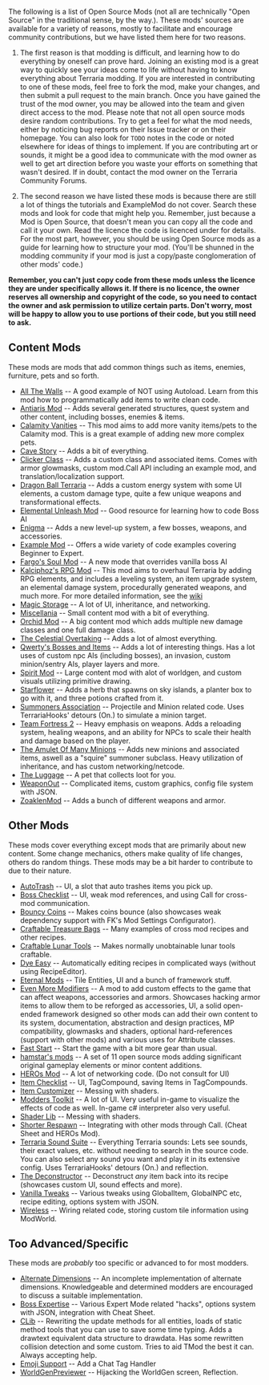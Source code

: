The following is a list of Open Source Mods (not all are technically "Open Source" in the traditional sense, by the way.). These mods' sources are available for a variety of reasons, mostly to facilitate and encourage community contributions, but we have listed them here for two reasons. 

1. The first reason is that modding is difficult, and learning how to do everything by oneself can prove hard. Joining an existing mod is a great way to quickly see your ideas come to life without having to know everything about Terraria modding. If you are interested in contributing to one of these mods, feel free to fork the mod, make your changes, and then submit a pull request to the main branch. Once you have gained the trust of the mod owner, you may be allowed into the team and given direct access to the mod. Please note that not all open source mods desire random contributions. Try to get a feel for what the mod needs, either by noticing bug reports on their Issue tracker or on their homepage. You can also look for `TODO` notes in the code or noted elsewhere for ideas of things to implement. If you are contributing art or sounds, it might be a good idea to communicate with the mod owner as well to get art direction before you waste your efforts on something that wasn't desired. If in doubt, contact the mod owner on the Terraria Community Forums.

2. The second reason we have listed these mods is because there are still a lot of things the tutorials and ExampleMod do not cover. Search these mods and look for code that might help you. Remember, just because a Mod is Open Source, that doesn't mean you can copy all the code and call it your own. Read the licence the code is licenced under for details. For the most part, however, you should be using Open Source mods as a guide for learning how to structure your mod. (You'll be shunned in the modding community if your mod is just a copy/paste conglomeration of other mods' code.)

**Remember, you can't just copy code from these mods unless the licence they are under specifically allows it. If there is no licence, the owner reserves all ownership and copyright of the code, so you need to contact the owner and ask permission to utilize certain parts. Don't worry, most will be happy to allow you to use portions of their code, but you still need to ask.**

## Content Mods
These mods are mods that add common things such as items, enemies, furniture, pets and so forth.
* [All The Walls](https://github.com/JavidPack/AllTheWalls) -- A good example of NOT using Autoload. Learn from this mod how to programmatically add items to write clean code.
* [Antiaris Mod](https://github.com/zadum4ivii/Antiaris) -- Adds several generated structures, quest system and other content, including bosses, enemies & items.
* [Calamity Vanities](https://github.com/PotatoPersonThing/CalValEX) -- This mod aims to add more vanity items/pets to the Calamity mod. This is a great example of adding new more complex pets.
* [Cave Story](https://github.com/JavidPack/CaveStory) -- Adds a bit of everything.
* [Clicker Class](https://github.com/SamsonAllen13/ClickerClass) -- Adds a custom class and associated items. Comes with armor glowmasks, custom mod.Call API including an example mod, and translation/localization support.
* [Dragon Ball Terraria](https://github.com/NuovaPrime/DBZMOD) -- Adds a custom energy system with some UI elements, a custom damage type, quite a few unique weapons and transformational effects.
* [Elemental Unleash Mod](https://github.com/blushiemagic/ElementalUnleash) -- Good resource for learning how to code Boss AI
* [Enigma](https://github.com/Laugic/Laugicality) -- Adds a new level-up system, a few bosses, weapons, and accessories. 
* [Example Mod](https://github.com/tModLoader/tModLoader/tree/master/ExampleMod) -- Offers a wide variety of code examples covering Beginner to Expert.
* [Fargo's Soul Mod](https://github.com/Fargowilta/FargowiltasSouls) -- A new mode that overrides vanilla boss AI
* [Kalciphoz's RPG Mod](https://github.com/Kalciphoz/kRPG) -- This mod aims to overhaul Terraria by adding RPG elements, and includes a leveling system, an item upgrade system, an elemental damage system, procedurally generated weapons, and much more. For more detailed information, see the [wiki](http://krpgmod.wikidot.com/)
* [Magic Storage](https://github.com/blushiemagic/MagicStorage) -- A lot of UI, inheritance, and networking.
* [Miscellania](https://github.com/goldenapple3/Miscellania) -- Small content mod with a bit of everything.
* [Orchid Mod](https://github.com/pitchrat/Orchid-Mod) -- A big content mod which adds multiple new damage classes and one full damage class.
* [The Celestial Overtaking](https://github.com/DaRubyMiner360/MoTools) -- Adds a lot of almost everything.
* [Qwerty's Bosses and Items](https://github.com/qwerty3-14/QwertysRandomContent) -- Adds a lot of interesting things. Has a lot uses of custom npc AIs (including bosses), an invasion, custom minion/sentry AIs, player layers and more.
* [Spirit Mod](https://github.com/PhoenixBladez/SpiritMod) -- Large content mod with alot of worldgen, and custom visuals utilizing primitive drawing.
* [Starflower](https://github.com/AlurienFlame/Starflower) -- Adds a herb that spawns on sky islands, a planter box to go with it, and three potions crafted from it.
* [Summoners Association](https://github.com/JavidPack/SummonersAssociation) -- Projectile and Minion related code. Uses TerrariaHooks' detours (On.) to simulate a minion target.
* [Team Fortress 2](https://github.com/Pure-Epic/TF2Mod) -- Heavy emphasis on weapons. Adds a reloading system, healing weapons, and an ability for NPCs to scale their health and damage based on the player.
* [The Amulet Of Many Minions](https://github.com/westphallm1/tModLoader_Minions) -- Adds new minions and associated items, aswell as a "squire" summoner subclass. Heavy utilization of inheritance, and has custom networking/netcode.
* [The Luggage](https://github.com/JavidPack/TheLuggage) -- A pet that collects loot for you.
* [WeaponOut](https://github.com/Flashkirby/WeaponOut) -- Complicated items, custom graphics, config file system with JSON.
* [ZoaklenMod](https://github.com/abluescarab/tModLoader-ZoaklenMod) -- Adds a bunch of different weapons and armor.



## Other Mods
These mods cover everything except mods that are primarily about new content. Some change mechanics, others make quality of life changes, others do random things. These mods may be a bit harder to contribute to due to their nature.
* [AutoTrash](https://github.com/JavidPack/AutoTrash) -- UI, a slot that auto trashes items you pick up.
* [Boss Checklist](https://github.com/JavidPack/BossChecklist) -- UI, weak mod references, and using Call for cross-mod communication.
* [Bouncy Coins](https://github.com/Jofairden/BouncyCoins) -- Makes coins bounce (also showcases weak dependency support with FK's Mod Settings Configurator).
* [Craftable Treasure Bags](https://github.com/Setnour6/CraftableTreasureBags) -- Many examples of cross mod recipes and other recipes.
* [Craftable Lunar Tools](https://github.com/Jofairden/CraftableLunarTools) -- Makes normally unobtainable lunar tools craftable.
* [Dye Easy](https://github.com/goldenapple3/DyeEasy) -- Automatically editing recipes in complicated ways (without using RecipeEditor).
* [Eternal Mods](https://github.com/Eternal-Team) -- Tile Entities, UI and a bunch of framework stuff.
* [Even More Modifiers](https://github.com/Jofairden/EvenMoreModifiers) -- A mod to add custom effects to the game that can affect weapons, accessories and armors. Showcases hacking armor items to allow them to be reforged as accessories, UI, a solid open-ended framework designed so other mods can add their own content to its system, documentation, abstraction and design practices, MP compatibility, glowmasks and shaders, optional hard-references (support with other mods) and various uses for Attribute classes.
* [Fast Start](https://github.com/Jofairden/FastStart) -- Start the game with a bit more gear than usual.
* [hamstar's mods](https://github.com/hamstar0) -- A set of 11 open source mods adding significant original gameplay elements or minor content additions.
* [HEROs Mod](https://github.com/JavidPack/HEROsMod) -- A lot of networking code. (Do not consult for UI)
* [Item Checklist](https://github.com/JavidPack/ItemChecklist) -- UI, TagCompound, saving Items in TagCompounds.
* [Item Customizer](https://github.com/gamrguy/ItemCustomizer) -- Messing with shaders.
* [Modders Toolkit](https://github.com/JavidPack/ModdersToolkit) -- A lot of UI. Very useful in-game to visualize the effects of code as well. In-game c# interpreter also very useful.
* [Shader Lib](https://github.com/gamrguy/ShaderLib) -- Messing with shaders.
* [Shorter Respawn](https://github.com/JavidPack/ShorterRespawn) -- Integrating with other mods through Call. (Cheat Sheet and HEROs Mod).
* [Terraria Sound Suite](https://github.com/direwolf420/TerrariaSoundSuite) -- Everything Terraria sounds: Lets see sounds, their exact values, etc. without needing to search in the source code. You can also select any sound you want and play it in its extensive config. Uses TerrariaHooks' detours (On.) and reflection.
* [The Deconstructor](https://github.com/Jofairden/TheDeconstructor) -- Deconstruct _any_ item back into its recipe (showcases custom UI, sound effects and more).
* [Vanilla Tweaks](https://github.com/goldenapple3/VanillaTweaks) -- Various tweaks using GlobalItem, GlobalNPC etc, recipe editing, options system with JSON.
* [Wireless](https://github.com/goldenapple3/Wireless) -- Wiring related code, storing custom tile information using ModWorld.


## Too Advanced/Specific
These mods are _probably_ too specific or advanced to for most modders.
* [Alternate Dimensions](https://github.com/JavidPack/AlternateDimensions) -- An incomplete implementation of alternate dimensions. Knowledgeable and determined modders are encouraged to discuss a suitable implementation.
* [Boss Expertise](https://github.com/goldenapple3/BossExpertise) -- Various Expert Mode related "hacks", options system with JSON, integration with Cheat Sheet.
* [CLib](https://github.com/aberna01/CLib) -- Rewriting the update methods for all entities, loads of static method tools that you can use to save some time typing. Adds a drawtext equivalent data structure to drawdata. Has some rewritten collision detection and some custom. Tries to aid TMod the best it can. Always accepting help.
* [Emoji Support](https://github.com/JavidPack/EmojiSupport) -- Add a Chat Tag Handler
* [WorldGenPreviewer](https://github.com/JavidPack/WorldGenPreviewer) -- Hijacking the WorldGen screen, Reflection.
